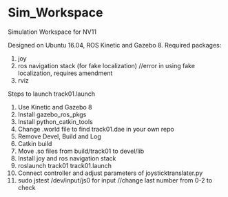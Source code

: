 # Sim_Workspace
Simulation Workspace for NV11

Designed on Ubuntu 16.04, ROS Kinetic and Gazebo 8.
Required packages:
1) joy
2) ros navigation stack (for fake localization) //error in using fake localization, requires amendment
3) rviz

Steps to launch track01.launch
1) Use Kinetic and Gazebo 8
2) Install gazebo_ros_pkgs
3) Install python_catkin_tools
4) Change .world file to find track01.dae in your own repo
5) Remove Devel, Build and Log
6) Catkin build
7) Move .so files from build/track01 to devel/lib
8) Install joy and ros navigation stack
9) roslaunch track01 track01.launch
10) Connect controller and adjust parameters of joysticktranslater.py
11) sudo jstest /dev/input/js0 for input //change last number from 0-2 to check
